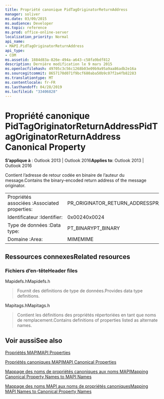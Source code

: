 ```yaml
---
title: Propriété canonique PidTagOriginatorReturnAddress
manager: soliver
ms.date: 03/09/2015
ms.audience: Developer
ms.topic: reference
ms.prod: office-online-server
localization_priority: Normal
api_name:
- MAPI.PidTagOriginatorReturnAddress
api_type:
- COM
ms.assetid: 1884d83a-826e-494a-a643-c58fa9bdf812
description: Dernière modification le 9 mars 2015
ms.openlocfilehash: 49705c3c56c1268b03e09b9a95a9aa86adb2e16a
ms.sourcegitcommit: 8657170d071f9bcf680aba50b9c07f2a4fb82283
ms.translationtype: MT
ms.contentlocale: fr-FR
ms.lasthandoff: 04/28/2019
ms.locfileid: "33406828"
---
```

# <a name="pidtagoriginatorreturnaddress-canonical-property"></a><span data-ttu-id="637a9-103">Propriété canonique PidTagOriginatorReturnAddress</span><span class="sxs-lookup"><span data-stu-id="637a9-103">PidTagOriginatorReturnAddress Canonical Property</span></span>

  
  
<span data-ttu-id="637a9-104">**S’applique à** : Outlook 2013 | Outlook 2016</span><span class="sxs-lookup"><span data-stu-id="637a9-104">**Applies to**: Outlook 2013 | Outlook 2016</span></span> 
  
<span data-ttu-id="637a9-105">Contient l’adresse de retour codée en binaire de l’auteur du message.</span><span class="sxs-lookup"><span data-stu-id="637a9-105">Contains the binary-encoded return address of the message originator.</span></span>
  
|||
|:-----|:-----|
|<span data-ttu-id="637a9-106">Propriétés associées :</span><span class="sxs-lookup"><span data-stu-id="637a9-106">Associated properties:</span></span>  <br/> |<span data-ttu-id="637a9-107">PR_ORIGINATOR_RETURN_ADDRESS</span><span class="sxs-lookup"><span data-stu-id="637a9-107">PR_ORIGINATOR_RETURN_ADDRESS</span></span>  <br/> |
|<span data-ttu-id="637a9-108">Identificateur :</span><span class="sxs-lookup"><span data-stu-id="637a9-108">Identifier:</span></span>  <br/> |<span data-ttu-id="637a9-109">0x0024</span><span class="sxs-lookup"><span data-stu-id="637a9-109">0x0024</span></span>  <br/> |
|<span data-ttu-id="637a9-110">Type de données :</span><span class="sxs-lookup"><span data-stu-id="637a9-110">Data type:</span></span>  <br/> |<span data-ttu-id="637a9-111">PT_BINARY</span><span class="sxs-lookup"><span data-stu-id="637a9-111">PT_BINARY</span></span>  <br/> |
|<span data-ttu-id="637a9-112">Domaine :</span><span class="sxs-lookup"><span data-stu-id="637a9-112">Area:</span></span>  <br/> |<span data-ttu-id="637a9-113">MIME</span><span class="sxs-lookup"><span data-stu-id="637a9-113">MIME</span></span>  <br/> |
   
## <a name="related-resources"></a><span data-ttu-id="637a9-114">Ressources connexes</span><span class="sxs-lookup"><span data-stu-id="637a9-114">Related resources</span></span>

### <a name="header-files"></a><span data-ttu-id="637a9-115">Fichiers d’en-tête</span><span class="sxs-lookup"><span data-stu-id="637a9-115">Header files</span></span>

<span data-ttu-id="637a9-116">Mapidefs.h</span><span class="sxs-lookup"><span data-stu-id="637a9-116">Mapidefs.h</span></span>
  
> <span data-ttu-id="637a9-117">Fournit des définitions de type de données.</span><span class="sxs-lookup"><span data-stu-id="637a9-117">Provides data type definitions.</span></span>
    
<span data-ttu-id="637a9-118">Mapitags.h</span><span class="sxs-lookup"><span data-stu-id="637a9-118">Mapitags.h</span></span>
  
> <span data-ttu-id="637a9-119">Contient les définitions des propriétés répertoriées en tant que noms de remplacement.</span><span class="sxs-lookup"><span data-stu-id="637a9-119">Contains definitions of properties listed as alternate names.</span></span>
    
## <a name="see-also"></a><span data-ttu-id="637a9-120">Voir aussi</span><span class="sxs-lookup"><span data-stu-id="637a9-120">See also</span></span>



[<span data-ttu-id="637a9-121">Propriétés MAPI</span><span class="sxs-lookup"><span data-stu-id="637a9-121">MAPI Properties</span></span>](mapi-properties.md)
  
[<span data-ttu-id="637a9-122">Propriétés canoniques MAPI</span><span class="sxs-lookup"><span data-stu-id="637a9-122">MAPI Canonical Properties</span></span>](mapi-canonical-properties.md)
  
[<span data-ttu-id="637a9-123">Mappage des noms de propriétés canoniques aux noms MAPI</span><span class="sxs-lookup"><span data-stu-id="637a9-123">Mapping Canonical Property Names to MAPI Names</span></span>](mapping-canonical-property-names-to-mapi-names.md)
  
[<span data-ttu-id="637a9-124">Mappage des noms MAPI aux noms de propriétés canoniques</span><span class="sxs-lookup"><span data-stu-id="637a9-124">Mapping MAPI Names to Canonical Property Names</span></span>](mapping-mapi-names-to-canonical-property-names.md)


